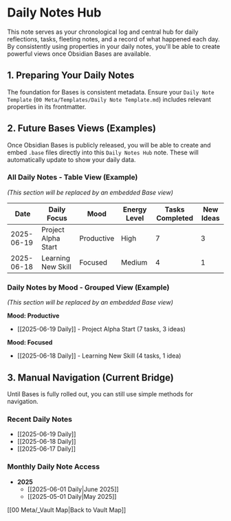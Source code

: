 # Daily Notes Hub

This note serves as your chronological log and central hub for daily reflections, tasks, fleeting notes, and a record of what happened each day. By consistently using properties in your daily notes, you'll be able to create powerful views once Obsidian Bases are available.

## 1. Preparing Your Daily Notes

The foundation for Bases is consistent metadata. Ensure your `Daily Note Template` (`00 Meta/Templates/Daily Note Template.md`) includes relevant properties in its frontmatter.

## 2. Future Bases Views (Examples)

Once Obsidian Bases is publicly released, you will be able to create and embed `.base` files directly into this `Daily Notes Hub` note. These will automatically update to show your daily data.

### All Daily Notes - Table View (Example)

_(This section will be replaced by an embedded Base view)_

|Date|Daily Focus|Mood|Energy Level|Tasks Completed|New Ideas|
|---|---|---|---|---|---|
|2025-06-19|Project Alpha Start|Productive|High|7|3|
|2025-06-18|Learning New Skill|Focused|Medium|4|1|

### Daily Notes by Mood - Grouped View (Example)

_(This section will be replaced by an embedded Base view)_

**Mood: Productive**

- [[2025-06-19 Daily]] - Project Alpha Start (7 tasks, 3 ideas)

**Mood: Focused**

- [[2025-06-18 Daily]] - Learning New Skill (4 tasks, 1 idea)

## 3. Manual Navigation (Current Bridge)

Until Bases is fully rolled out, you can still use simple methods for navigation.

### Recent Daily Notes

- [[2025-06-19 Daily]]
- [[2025-06-18 Daily]]
- [[2025-06-17 Daily]]

### Monthly Daily Note Access

- **2025**
    - [[2025-06-01 Daily|June 2025]]
    - [[2025-05-01 Daily|May 2025]]

[[00 Meta/_Vault Map|Back to Vault Map]]
